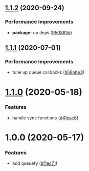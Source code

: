 ## [1.1.2](https://github.com/qiwi/queuefy/compare/v1.1.1...v1.1.2) (2020-09-24)


### Performance Improvements

* **package:** up deps ([950883d](https://github.com/qiwi/queuefy/commit/950883df987cc28338aeef1f7dcd991bf113b0ea))

## [1.1.1](https://github.com/qiwi/queuefy/compare/v1.1.0...v1.1.1) (2020-07-01)


### Performance Improvements

* tune up queue callbacks ([b68abe3](https://github.com/qiwi/queuefy/commit/b68abe3876540a27465691c02f82d51d8431e876))

# [1.1.0](https://github.com/qiwi/queuefy/compare/v1.0.0...v1.1.0) (2020-05-18)


### Features

* handle sync functions ([d41eac8](https://github.com/qiwi/queuefy/commit/d41eac83bdf58c22fbe6d9e14fcc4c3ad0f4e095))

# 1.0.0 (2020-05-17)


### Features

* add queuefy ([bf1ec71](https://github.com/qiwi/queuefy/commit/bf1ec7189584384a68543f613cb5073aaf864840))
